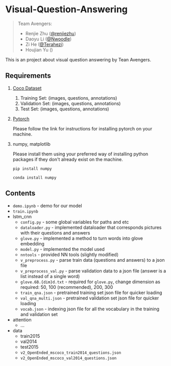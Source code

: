 # Visual-Question-Answering

> Team Avengers:
> * Renjie Zhu ([@renjiezhu](https://github.com/renjiezhu))
> * Daoyu Li ([@Nwoodle](https://github.com/Nwoodle))
> * Zi He ([@Terahezi](https://github.com/Terahezi))
> * Houjian Yu ()

This is an project about visual question answering by Tean Avengers. 

## Requirements

1. [Coco Dataset](https://visualqa.org/download.html)
    1. Training Set: (images, questions, annotations)
    2. Validation Set: (images, questions, annotations)
    3. Test Set: (images, questions, annotations)

2. [Pytorch](https://pytorch.org/get-started/locally/)

    Please follow the link for instructions for installing pytorch on your machine.

3. numpy, matplotlib

    Please install them using your preferred way of installing python packages if they don't 
already exist on the machine.

    ```pip install numpy```
    
    ```conda install numpy```
    
## Contents

- ```demo.ipynb``` - demo for our model
- ```train.ipynb``` 
- lstm_cnn
  - ```config.py``` - some global variables for paths and etc
  - ```dataloader.py``` - implemented dataloader that corresponds pictures with their questions and answers
  - ```glove.py``` - implemented a method to turn words into glove embedding
  - ```model.py``` - implemented the model used
  - ```nntools``` - provided NN tools (slightly modified)
  - ```v_preprocess.py``` - parse train data (questions and answers) to a json file
  - ```v_preprocess_val.py``` - parse validation data to a json file (answer is a list instead of a single word)
  - ```glove.6B.{dim}d.txt``` - required for ```glove.py```, change dimension as required: 50, 100 (recommended), 200, 300
  - ```train_qna.json``` - pretrained training set json file for quicker loading
  - ```val_qna_multi.json``` - pretrained validation set json file for quicker loading
  - ```vocab.json``` - indexing json file for all the vocabulary in the training and validation set
- attention
  - ...
- data
  - train2015
  - val2014
  - test2015
  - ```v2_OpenEnded_mscoco_train2014_questions.json```
  - ```v2_OpenEnded_mscoco_val2014_questions.json```
